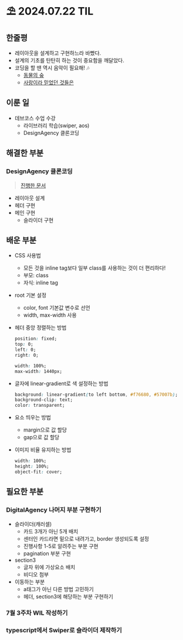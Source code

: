 # ⛱️ 2024.07.22 TIL

## 한줄평

- 레이아웃을 설계하고 구현하느라 바빴다.
- 설계의 기초를 탄탄히 하는 것이 중요함을 깨달았다.
- 코딩을 할 땐 역시 음악이 필요해! 🎶
  - [동물의 숲](https://www.youtube.com/watch?v=112v_bh06kA&t=2288s)
  - [사랑이라 믿었던 것들은](https://www.youtube.com/watch?v=dmEU6-UQSgU)

## 이룬 일

- 데브코스 수업 수강
  - 라이브러리 학습(swiper, aos)
  - DesignAgency 클론코딩

## 해결한 부분

### DesignAgency 클론코딩

> [진행한 문서](https://github.com/minjeongss/JavaScript-Practice/tree/main/DigitalAgency)

- 레이아웃 설계
- 헤더 구현
- 메인 구현
  - 슬라이더 구현

## 배운 부분

- CSS 사용법
  - 모든 것을 inline tag보다 일부 class를 사용하는 것이 더 편리하다!
  - 부모: class
  - 자식: inline tag
- root 기본 설정
  - color, font 기본값 변수로 선언
  - width, max-width 사용
- 헤더 중앙 정렬하는 방법

  ```css
  position: fixed;
  top: 0;
  left: 0;
  right: 0;

  width: 100%;
  max-width: 1440px;
  ```

- 글자에 linear-gradient로 색 설정하는 방법

  ```css
  background: linear-gradient(to left bottom, #f76680, #57007b);
  background-clip: text;
  color: transparent;
  ```

- 요소 띄우는 방법

  - margin으로 값 할당
  - gap으로 값 할당

- 이미지 비율 유지하는 방법
  ```css
  width: 100%;
  height: 100%;
  object-fit: cover;
  ```

## 필요한 부분

### DigitalAgency 나머지 부분 구현하기

- 슬라이더(캐러셀)
  - 카드 3개가 아닌 5개 배치
  - 센터인 카드라면 밑으로 내려가고, border 생성되도록 설정
  - 진행사항 1-5로 알려주는 부분 구현
  - pagination 부분 구현
- section3
  - 글자 위에 가상요소 배치
  - 비디오 첨부
- 이동하는 부분
  - a태그가 아닌 다른 방법 고민하기
  - 헤더, section3에 해당하는 부분 구현하기

### 7월 3주차 WIL 작성하기

### typescript에서 Swiper로 슬라이더 제작하기
